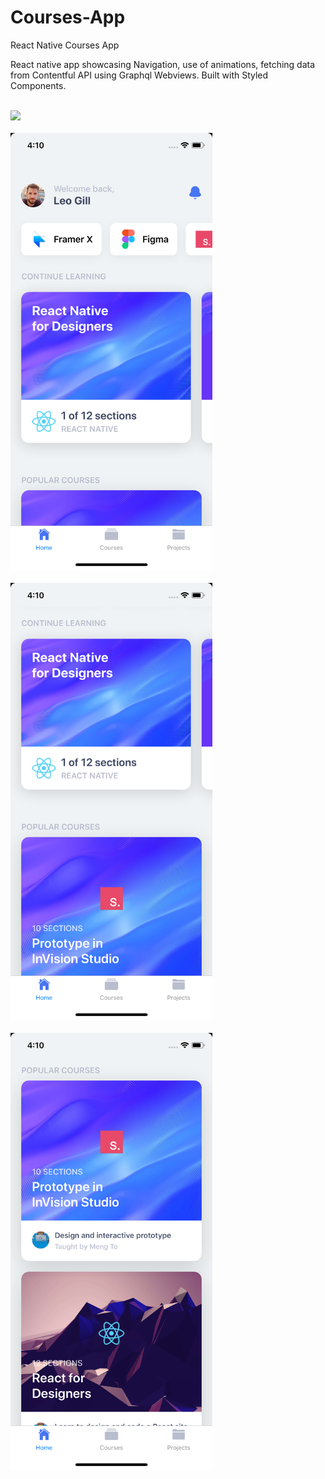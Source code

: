 # Courses-App
React Native Courses App

React native app showcasing Navigation, use of animations, fetching data from Contentful API using Graphql Webviews. Built with Styled Components.  


<br>
<img height="700" src="https://github.com/OdongoWaga/Courses-App/blob/master/assets/Jul-20-2019%2016-25-08.gif" />
 <br>
 
 <br>
<img height="700" src="https://github.com/OdongoWaga/Courses-App/blob/master/assets/Simulator%20Screen%20Shot%20-%20iPhone%20X%20-%202019-07-20%20at%2016.10.23.png" />
 <br>
 
 <br>
<img height="700" src="https://github.com/OdongoWaga/Courses-App/blob/master/assets/Simulator%20Screen%20Shot%20-%20iPhone%20X%20-%202019-07-20%20at%2016.10.36.png" />
 <br>
 
 <br>
<img height="700" src="https://github.com/OdongoWaga/Courses-App/blob/master/assets/Simulator%20Screen%20Shot%20-%20iPhone%20X%20-%202019-07-20%20at%2016.10.42.png" />
 <br>
 
 
 
